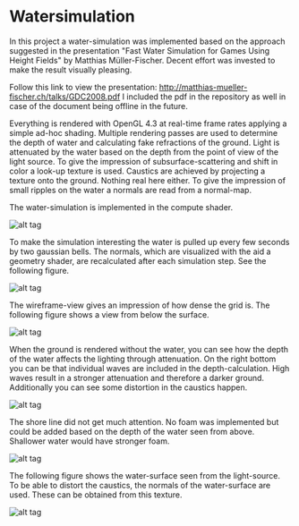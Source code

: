 # Watersimulation

In this project a water-simulation was implemented based on the approach suggested in the presentation "Fast Water Simulation for Games Using Height Fields" by Matthias Müller-Fischer. Decent effort was invested to make the result visually pleasing.

Follow this link to view the presentation: http://matthias-mueller-fischer.ch/talks/GDC2008.pdf
I included the pdf in the repository as well in case of the document being offline in the future.

Everything is rendered with OpenGL 4.3 at real-time frame rates applying a simple ad-hoc shading. 
Multiple rendering passes are used to determine the depth of water and calculating fake refractions of the ground. 
Light is attenuated by the water based on the depth from the point of view of the light source. 
To give the impression of subsurface-scattering and shift in color a look-up texture is used.
Caustics are achieved by projecting a texture onto the ground. Nothing real here either.
To give the impression of small ripples on the water a normals are read from a normal-map.

The water-simulation is implemented in the compute shader.

![alt tag](https://github.com/thehenkk/Watersimulation/blob/master/images/1.jpg)

To make the simulation interesting the water is pulled up every few seconds by two gaussian bells.
The normals, which are visualized with the aid a geometry shader, are recalculated after each simulation step. See the following figure.

![alt tag](https://github.com/thehenkk/Watersimulation/blob/master/images/2.jpg)

The wireframe-view gives an impression of how dense the grid is. The following figure shows a view from below the surface.

![alt tag](https://github.com/thehenkk/Watersimulation/blob/master/images/3.jpg)

When the ground is rendered without the water, you can see how the depth of the water affects the lighting through attenuation. On the right bottom you can be that individual waves are included in the depth-calculation. High waves result in a stronger attenuation and therefore a darker ground. Additionally you can see some distortion in the caustics happen.

![alt tag](https://github.com/thehenkk/Watersimulation/blob/master/images/4.jpg)

The shore line did not get much attention. No foam was implemented but could be added based on the depth of the water seen from above. Shallower water would have stronger foam.

![alt tag](https://github.com/thehenkk/Watersimulation/blob/master/images/5.jpg)

The following figure shows the water-surface seen from the light-source. To be able to distort the caustics, the normals of the water-surface are used. These can be obtained from this texture.

![alt tag](https://github.com/thehenkk/Watersimulation/blob/master/images/6.jpg)
